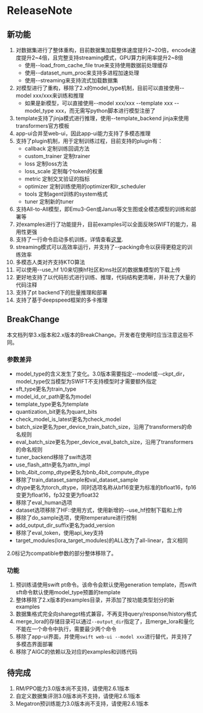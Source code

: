 # ReleaseNote

## 新功能

1. 对数据集进行了整体重构，目前数据集加载整体速度提升2~20倍，encode速度提升2~4倍，且完整支持streaming模式，GPU算力利用率提升2~8倍
    - 使用--load_from_cache_file true来支持使用数据前处理缓存
    - 使用--dataset_num_proc来支持多进程加速处理
    - 使用--streaming来支持流式加载数据集
2. 对模型进行了重构，移除了2.x的model_type机制，目前可以直接使用--model xxx/xxx来训练和推理
    - 如果是新模型，可以直接使用--model xxx/xxx --template xxx --model_type xxx，而无需写python脚本进行模型注册了
3. template支持了jinja模式进行推理，使用--template_backend jinja来使用transformers官方模板
4. app-ui合并至web-ui，因此app-ui能力支持了多模态推理
5. 支持了plugin机制，用于定制训练过程，目前支持的plugin有：
    - callback 定制训练回调方法
    - custom_trainer 定制trainer
    - loss 定制loss方法
    - loss_scale 定制每个token的权重
    - metric 定制交叉验证的指标
    - optimizer 定制训练使用的optimizer和lr_scheduler
    - tools 定制agent训练的system格式
    - tuner 定制新的tuner
6. 支持All-to-All模型，即Emu3-Gen或Janus等文生图或全模态模型的训练和部署等
7. 对examples进行了功能提升，目前examples可以全面反映SWIFT的能力，易用性更强
8. 支持了一行命令启动多机训练，详情查看[这里](https://github.com/modelscope/ms-swift/tree/main/examples/train/multi-node/deepspeed/README.md).
9. streaming模式可以高效率运行，并支持了--packing命令以获得更稳定的训练效率
10. 多模态人类对齐支持KTO算法
11. 可以使用--use_hf 1/0来切换hf社区和ms社区的数据集模型的下载上传
12. 更好地支持了以代码形式进行训练、推理，代码结构更清晰，并补充了大量的代码注释
13. 支持了pt backend下的批量推理和部署
14. 支持了基于deepspeed框架的多卡推理

## BreakChange

本文档列举3.x版本和2.x版本的BreakChange。开发者在使用时应当注意这些不同。

### 参数差异

- model_type的含义发生了变化。3.0版本需要指定--model或--ckpt_dir，model_type仅当模型为SWIFT不支持模型时才需要额外指定
- sft_type更名为train_type
- model_id_or_path更名为model
- template_type更名为template
- quantization_bit更名为quant_bits
- check_model_is_latest更名为check_model
- batch_size更名为per_device_train_batch_size，沿用了transformers的命名规则
- eval_batch_size更名为per_device_eval_batch_size，沿用了transformers的命名规则
- tuner_backend移除了swift选项
- use_flash_attn更名为attn_impl
- bnb_4bit_comp_dtype更名为bnb_4bit_compute_dtype
- 移除了train_dataset_sample和val_dataset_sample
- dtype更名为torch_dtype，同时选项名称从bf16变更为标准的bfloat16，fp16变更为float16，fp32变更为float32
- 移除了eval_human选项
- dataset选项移除了HF::使用方式，使用新增的--use_hf控制下载和上传
- 移除了do_sample选项，使用temperature进行控制
- add_output_dir_suffix更名为add_version
- 移除了eval_token，使用api_key支持
- target_modules(lora_target_modules)的ALL改为了all-linear，含义相同

2.0标记为compatible参数的部分整体移除了。

### 功能

1. 预训练请使用swift pt命令。该命令会默认使用generation template，而swift sft命令默认使用model_type预置的template
2. 整体移除了2.x版本的examples目录，并添加了按功能类型划分的新examples
3. 数据集格式完全向sharegpt格式兼容，不再支持query/response/history格式
4. merge_lora的存储目录可以通过`--output_dir`指定了，且merge_lora和量化不能在一个命令中执行，需要最少两个命令
5. 移除了app-ui界面，并使用`swift web-ui --model xxx`进行替代，并支持了多模态界面部署
6. 移除了AIGC的依赖以及对应的examples和训练代码

## 待完成

1. RM/PPO能力3.0版本尚不支持，请使用2.6.1版本
2. 自定义数据集评测3.0版本尚不支持，请使用2.6.1版本
3. Megatron预训练能力3.0版本尚不支持，请使用2.6.1版本
